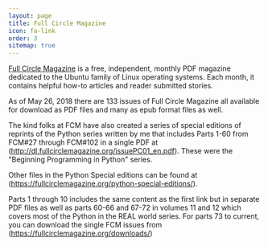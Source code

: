 ```yaml
---
layout: page
title: Full Circle Magazine
icon: fa-link
order: 3
sitemap: true
---
```

[Full Circle Magazine](https://fullcirclemagazine.org/) is a free, independent, monthly PDF magazine dedicated to the Ubuntu family of Linux operating systems. Each month, it contains helpful how-to articles and reader submitted stories. 

As of May 26, 2018 there are 133 issues of Full Circle Magazine all available for download as PDF files and many as epub format files as well.

The kind folks at FCM have also created a series of special editions of reprints of the Python series written by me that includes Parts 1-60 from FCM#27 through FCM#102 in a single PDF at (http://dl.fullcirclemagazine.org/issuePC01_en.pdf). These were the "Beginning Programming in Python" series.

Other files in the Python Special editions can be found at (https://fullcirclemagazine.org/python-special-editions/). 

Parts 1 through 10 includes the same content as the first link but in separate PDF files as well as parts 60-66 and 67-72 in volumes 11 and 12 which covers most of the Python in the REAL world series.  For parts 73 to current, you can download the single FCM issues from (https://fullcirclemagazine.org/downloads/)




